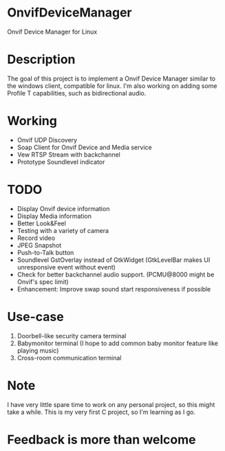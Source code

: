# OnvifDeviceManager
Onvif Device Manager for Linux

# Description
The goal of this project is to implement a Onvif Device Manager similar to the windows client, compatible for linux. I'm also working on adding some Profile T capabilities, such as bidirectional audio.

# Working
- Onvif UDP Discovery
- Soap Client for Onvif Device and Media service
- Vew RTSP Stream with backchannel
- Prototype Soundlevel indicator

# TODO
- Display Onvif device information
- Display Media information
- Better Look&Feel
- Testing with a variety of camera
- Record video
- JPEG Snapshot
- Push-to-Talk button
- Soundlevel GstOverlay instead of GtkWidget (GtkLevelBar makes UI unresponsive event without event)
- Check for better backchannel audio support. (PCMU@8000 might be Onvif's spec limit)
- Enhancement: Improve swap sound start responsiveness if possible

# Use-case
1. Doorbell-like security camera terminal
2. Babymonitor terminal (I hope to add common baby monitor feature like playing music)
3. Cross-room communication terminal

# Note
I have very little spare time to work on any personal project, so this might take a while.
This is my very first C project, so I'm learning as I go. 
 
 
 
 
 
 

# 
# Feedback is more than welcome
